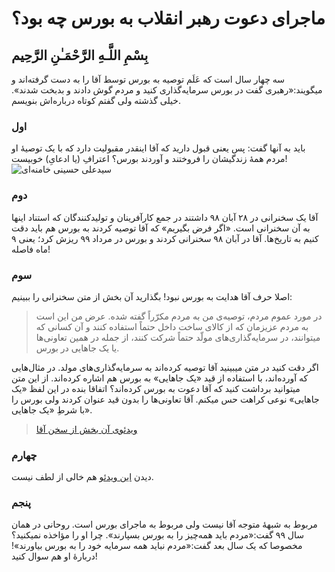# ماجرای دعوت رهبر انقلاب به بورس چه بود؟
## بِسْمِ اللَّـهِ الرَّحْمَـٰنِ الرَّحِيم
سه چهار سال است که عَلَم توصیه به بورس توسط آقا را به دست گرفته‌اند و میگویند:«رهبری گفت در بورس سرمایه‌گذاری کنید و مردم گوش دادند و بدبخت شدند». خیلی گذشته ولی گفتم کوتاه درباره‌اش بنویسم.

### اول
باید به آنها گفت: پس یعنی قبول دارید که آقا اینقدر مقبولیت دارد که با یک توصیهٔ او مردم همهٔ زندگیشان را فروختند و آوردند بورس؟ اعترافِ (یا ادعایِ) خوبیست!
![سیدعلی حسینی خامنه‌ای](https://files.virgool.io/upload/users/208937/posts/babujggaqipd/vbluetvinyvm.jpg)

### دوم
آقا یک سخنرانی در ۲۸ آبان ۹۸ داشتند در جمع کارآفرینان و تولیدکنندگان که استناد اینها به آن سخنرانی است. «اگر فرض بگیریم» که آقا توصیه کردند به بورس هم باید دقت کنیم به تاریخ‌ها. آقا در آبان ۹۸ سخنرانی کردند و بورس در مرداد ۹۹ ریزش کرد؛ یعنی ۹ ماه فاصله!

### سوم
اصلا حرف آقا هدایت به بورس نبود! بگذارید آن بخش از متن سخنرانی را ببینیم:

> در مورد عموم مردم، توصیه‌ی من به مردم مکرّراً گفته شده. عرض من این است به مردم عزیزمان که از کالای ساخت داخل حتماً استفاده کنند و آن کسانی که میتوانند، در سرمایه‌گذاری‌های مولّد حتماً شرکت کنند، از جمله در همین تعاونی‌ها یا یک جاهایی در بورس.

اگر دقت کنید در متن میبینید آقا توصیه کرده‌اند به سرمایه‌گذاری‌های مولد. در مثال‌هایی که آورده‌اند، با استفاده از قید «یک جاهایی» به بورس هم اشاره کرده‌اند. از این متن میتوانید برداشت کنید که آقا دعوت به بورس کرده‌اند؟ اتفاقا بنده در این لفظ «یک جاهایی» نوعی کراهت حس میکنم. آقا تعاونی‌ها را بدون قید عنوان کردند ولی بورس را با شرطِ «یک جاهایی».

> [ویدئوی آن بخش از سخن آقا](https://farsi.khamenei.ir/video-content?id=44100)

### چهارم
دیدن [این ویدئو](https://www.aparat.com/v/7Il93) هم خالی از لطف نیست.

### پنجم
مربوط به شبههٔ متوجه آقا نیست ولی مربوط به ماجرای بورس است. روحانی در همان سال ۹۹ گفت:«مردم باید همه‌چیز را به بورس بسپارند». چرا او را مؤاخذه نمیکنید؟ مخصوصا که یک سال بعد گفت:«مردم نباید همه سرمایه خود را به بورس بیاورند»! دربارهٔ او هم سوال کنید!